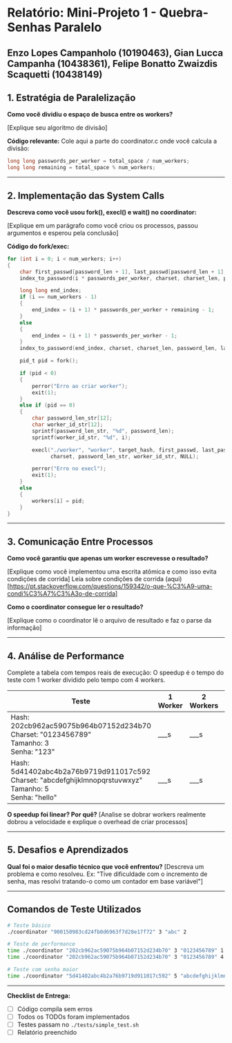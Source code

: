 # Relatório: Mini-Projeto 1 - Quebra-Senhas Paralelo

Enzo Lopes Campanholo (10190463), Gian Lucca Campanha (10438361), Felipe Bonatto Zwaizdis Scaquetti (10438149)
---

## 1. Estratégia de Paralelização


**Como você dividiu o espaço de busca entre os workers?**

[Explique seu algoritmo de divisão]

**Código relevante:** Cole aqui a parte do coordinator.c onde você calcula a divisão:
```c
long long passwords_per_worker = total_space / num_workers;
long long remaining = total_space % num_workers;
```

---

## 2. Implementação das System Calls

**Descreva como você usou fork(), execl() e wait() no coordinator:**

[Explique em um parágrafo como você criou os processos, passou argumentos e esperou pela conclusão]

**Código do fork/exec:**
```c
for (int i = 0; i < num_workers; i++)
{
    char first_passwd[password_len + 1], last_passwd[password_len + 1];
    index_to_password(i * passwords_per_worker, charset, charset_len, password_len, first_passwd);

    long long end_index;
    if (i == num_workers - 1)
    {
        end_index = (i + 1) * passwords_per_worker + remaining - 1;
    }
    else
    {
        end_index = (i + 1) * passwords_per_worker - 1;
    }
    index_to_password(end_index, charset, charset_len, password_len, last_passwd);

    pid_t pid = fork();

    if (pid < 0)
    {
        perror("Erro ao criar worker");
        exit(1);
    }
    else if (pid == 0)
    {
        char password_len_str[12];
        char worker_id_str[12];
        sprintf(password_len_str, "%d", password_len);
        sprintf(worker_id_str, "%d", i);

        execl("./worker", "worker", target_hash, first_passwd, last_passwd,
              charset, password_len_str, worker_id_str, NULL);

        perror("Erro no execl");
        exit(1);
    }
    else
    {
        workers[i] = pid;
    }
}
```

---

## 3. Comunicação Entre Processos

**Como você garantiu que apenas um worker escrevesse o resultado?**

[Explique como você implementou uma escrita atômica e como isso evita condições de corrida]
Leia sobre condições de corrida (aqui)[https://pt.stackoverflow.com/questions/159342/o-que-%C3%A9-uma-condi%C3%A7%C3%A3o-de-corrida]

**Como o coordinator consegue ler o resultado?**

[Explique como o coordinator lê o arquivo de resultado e faz o parse da informação]

---

## 4. Análise de Performance
Complete a tabela com tempos reais de execução:
O speedup é o tempo do teste com 1 worker dividido pelo tempo com 4 workers.

| Teste | 1 Worker | 2 Workers | 4 Workers | Speedup (4w) |
|-------|----------|-----------|-----------|--------------|
| Hash: 202cb962ac59075b964b07152d234b70<br>Charset: "0123456789"<br>Tamanho: 3<br>Senha: "123" | ___s | ___s | ___s | ___ |
| Hash: 5d41402abc4b2a76b9719d911017c592<br>Charset: "abcdefghijklmnopqrstuvwxyz"<br>Tamanho: 5<br>Senha: "hello" | ___s | ___s | ___s | ___ |

**O speedup foi linear? Por quê?**
[Analise se dobrar workers realmente dobrou a velocidade e explique o overhead de criar processos]

---

## 5. Desafios e Aprendizados
**Qual foi o maior desafio técnico que você enfrentou?**
[Descreva um problema e como resolveu. Ex: "Tive dificuldade com o incremento de senha, mas resolvi tratando-o como um contador em base variável"]

---

## Comandos de Teste Utilizados

```bash
# Teste básico
./coordinator "900150983cd24fb0d6963f7d28e17f72" 3 "abc" 2

# Teste de performance
time ./coordinator "202cb962ac59075b964b07152d234b70" 3 "0123456789" 1
time ./coordinator "202cb962ac59075b964b07152d234b70" 3 "0123456789" 4

# Teste com senha maior
time ./coordinator "5d41402abc4b2a76b9719d911017c592" 5 "abcdefghijklmnopqrstuvwxyz" 4
```
---

**Checklist de Entrega:**
- [ ] Código compila sem erros
- [ ] Todos os TODOs foram implementados
- [ ] Testes passam no `./tests/simple_test.sh`
- [ ] Relatório preenchido
